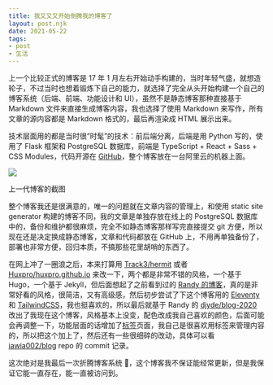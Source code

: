 ```yaml
---
title: 我又又又开始倒腾我的博客了
layout: post.njk
date: 2021-05-22
tags:
- post
- 生活
---
```


上一个比较正式的博客是 17 年 1 月左右开始动手构建的，当时年轻气盛，就想造轮子，不过当时也想着锻炼下自己的能力，就选择了完全从头开始构建一个自己的博客系统（后端、前端、功能设计和 UI），虽然不是静态博客那种直接基于 Markdown 文件来直接生成博客内容，我也选择了使用 Markdown 来写作，所有文章的源内容都是 Markdown 格式的，最后再渲染成 HTML 展示出来。

技术层面用的都是当时很“时髦”的技术：前后端分离，后端是用 Python 写的，使用了 Flask 框架和 PostgreSQL 数据库，前端是 TypeScript + React + Sass + CSS Modules，代码开源在 [GitHub](https://github.com/iawia002/Diana)，整个博客放在一台阿里云的机器上面。

![](/img/start-building-my-blog-again/diana.jpeg)
<p class="text-center text-gray-500">上一代博客的截图</p>

整个博客我还是很满意的，唯一的问题就在文章内容的管理上，和使用 static site generator 构建的博客不同，我的文章是单独存放在线上的 PostgreSQL 数据库中的，备份和维护都很麻烦，完全不如静态博客那样写完直接提交 git 方便，所以现在还是决定换成静态博客，文章和代码都放在 GitHub 上，不用再单独备份了，部署也非常方便，回归本质，不搞那些花里胡哨的东西了。

在网上冲了一圈浪之后，本来打算用 [Track3/hermit](https://github.com/Track3/hermit) 或者 [Huxpro/huxpro.github.io](https://github.com/Huxpro/huxpro.github.io) 来改一下，两个都是非常不错的风格，一个基于 Hugo，一个基于 Jekyll，但后面想起了之前看到过的 [Randy 的博客](https://lutaonan.com)，真的是非常好看的风格，很简洁，又有高级感，然后初步尝试了下这个博客用的 [Eleventy](https://www.11ty.dev) 和 [TailwindCSS](https://tailwindcss.com)，我也挺喜欢的，所以最后就基于 Randy 的 [djyde/blog-2020](https://github.com/djyde/blog-2020) 改出了我现在这个博客，风格基本上没变，配色改成我自己喜欢的颜色，后面可能会再调整一下，功能层面的话增加了[标签](/tags)页面，我自己是很喜欢用标签来管理内容的，所以把这个加上了，然后还有一些很细碎的改动，具体可以看 [iawia002/blog](https://github.com/iawia002/blog) repo 的 commit 记录。

这次绝对是我最后一次折腾博客系统 🤥，这个博客我不保证能经常更新，但是我保证它能一直存在，能一直被访问到。
